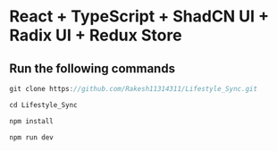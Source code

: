 # React + TypeScript + ShadCN UI + Radix UI + Redux Store

## Run the following commands

```js
git clone https://github.com/Rakesh11314311/Lifestyle_Sync.git

cd Lifestyle_Sync

npm install

npm run dev
```
